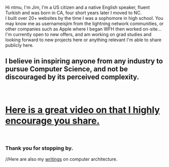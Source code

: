 
Hi ntmu, I'm Jim, I'm a US citizen and a native English speaker, fluent Turkish and was born in CA, four short years later I moved to NC.<br>
I built over 20+ websites by the time I was a sophomore in high school.
You may know me as usernameisjim from the lightning network communities, or other companies such as Apple where I began WFH then worked on-site...
I'm currently open to new offers, and am working on grad studies and looking forward to new projects here or anything relevant I'm able to share publicly here.

## I believe in inspiring anyone from any industry to pursue Computer Science, and not be discouraged by its perceived complexity. 
<br>

# [Here is a great video on that I highly encourage you share.](https://www.youtube.com/watch?v=nKIu9yen5nc)
<br>

### Thank you for stopping by.

//Here are also my [writings](https://jimsuley.substack.com/p/notes-on-computers) on computer architecture.




